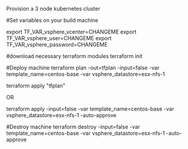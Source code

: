 Provision a 3 node kubernetes cluster

#Set variables on your build machine

export TF_VAR_vsphere_vcenter=CHANGEME
export TF_VAR_vsphere_user=CHANGEME
export TF_VAR_vsphere_password=CHANGEME

#download necessary terraform modules
terraform init


#Deploy machine
terraform plan -out=tfplan -input=false -var template_name=centos-base -var vsphere_datastore=esx-nfs-1

terraform apply "tfplan"

OR 

terraform apply -input=false -var template_name=centos-base -var vsphere_datastore=esx-nfs-1 -auto-approve


#Destroy machine
terraform destroy -input=false -var template_name=centos-base -var vsphere_datastore=esx-nfs-1 -auto-approve
